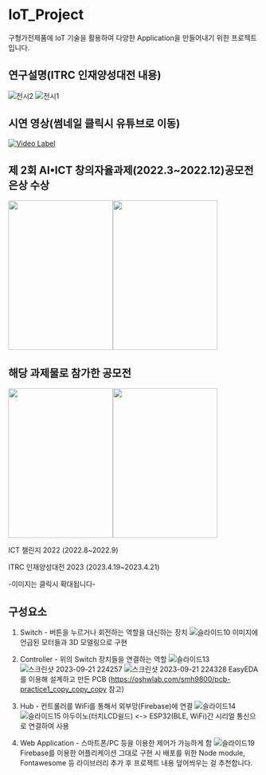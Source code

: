 # IoT_Project
구형가전제품에 IoT 기술을 활용하여 다양한 Application을 만들어내기 위한 프로젝트입니다.

연구설명(ITRC 인재양성대전 내용)
-
![전시2](https://github.com/Sminho/IoT_Project/assets/13104540/36576742-73eb-4972-aee8-9c61a301c1a7)
![전시1](https://github.com/Sminho/IoT_Project/assets/13104540/14b2d936-6489-417a-86e5-4c251bcd7534)

시연 영상(썸네일 클릭시 유튜브로 이동)
-
[![Video Label](http://img.youtube.com/vi/4uXna_kEQ04/0.jpg)](https://youtu.be/4uXna_kEQ04)


제 2회 AI•ICT 창의자율과제(2022.3~2022.12)공모전 은상 수상
-
<img src="https://user-images.githubusercontent.com/13104540/230714186-d7019008-b375-43e1-b6c6-bfa2cfab9bf3.jpg"  width="210" height="300"><img src="https://github.com/Sminho/IoT_Project/assets/13104540/a6f2b6cc-c3dd-4c27-99fa-39ce7f58c8fb"  width="210" height="300">

해당 과제물로 참가한 공모전
-
<img src="https://user-images.githubusercontent.com/13104540/230714183-00d0afe2-fd79-4fc8-83a3-0a17ab1adcd9.png"  width="210" height="300"><img src="https://user-images.githubusercontent.com/13104540/230714184-3d05e29e-e5d8-43a0-80b9-326d9c3f82cd.png"  width="210" height="300">

ICT 챌린지 2022 (2022.8~2022.9)

ITRC 인재양성대전 2023 (2023.4.19~2023.4.21)

-이미지는 클릭시 확대됩니다-

구성요소
-
1. Switch - 버튼을 누르거나 회전하는 역할을 대신하는 장치
![슬라이드10](https://github.com/Sminho/IoT_Project/assets/13104540/e882907a-25ff-449f-9ef0-256fea337458)
이미지에 언급된 모터들과 3D 모델링으로 구현

3. Controller - 위의 Switch 장치들을 연결하는 역할
![슬라이드13](https://github.com/Sminho/IoT_Project/assets/13104540/098f3dcd-7898-4330-9e2f-aabca91077dc)
![스크린샷 2023-09-21 224257](https://github.com/Sminho/IoT_Project/assets/13104540/89149303-8b2d-4334-879f-4a1112868ff7)
![스크린샷 2023-09-21 224328](https://github.com/Sminho/IoT_Project/assets/13104540/0353b343-a401-4828-900a-db5688d2a13f)
EasyEDA를 이용해 설계하고 만든 PCB (https://oshwlab.com/smh9800/pcb-practice1_copy_copy_copy 참고)


5. Hub - 컨트롤러를 WiFi를 통해서 외부망(Firebase)에 연결
![슬라이드14](https://github.com/Sminho/IoT_Project/assets/13104540/72b45e03-65cb-4917-8333-28a25a0074e3)
![슬라이드15](https://github.com/Sminho/IoT_Project/assets/13104540/07ed7d13-cd99-4a87-9aca-e3779fec633a)
아두이노(터치LCD쉴드) <-> ESP32(BLE, WiFi)간 시리얼 통신으로 연결하여 사용

7. Web Application - 스마트폰/PC 등을 이용한 제어가 가능하게 함
![슬라이드19](https://github.com/Sminho/IoT_Project/assets/13104540/da9c1117-efd1-4a62-a373-840c6c494125)
Firebase를 이용한 어플리케이션
그대로 구현 시 배포를 위한 Node module, Fontawesome 등 라이브러리 추가 후 프로젝트 내용 덮어씌우는 걸 추천합니다.

